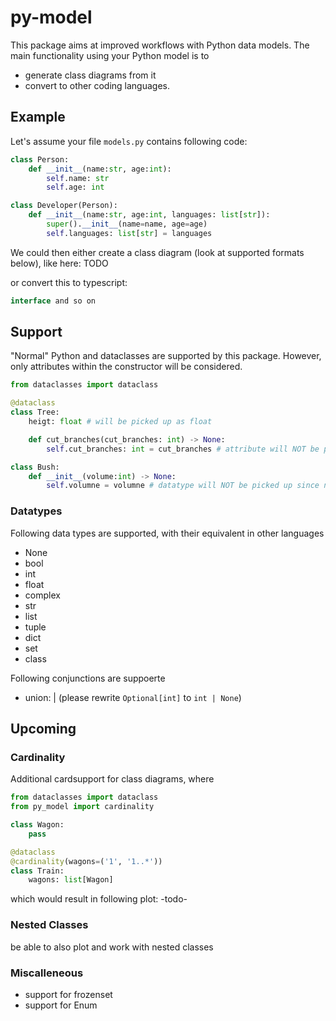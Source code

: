 # py-model

This package aims at improved workflows with Python data models. The main functionality using your Python model is to
- generate class diagrams from it
- convert to other coding languages.

## Example
Let's assume your file `models.py` contains following code: 
```python
class Person:
    def __init__(name:str, age:int):
        self.name: str
        self.age: int

class Developer(Person):
    def __init__(name:str, age:int, languages: list[str]):
        super().__init__(name=name, age=age)
        self.languages: list[str] = languages
```
We could then either create a class diagram (look at supported formats below), like here:
TODO

or convert this to typescript:
```typescript
interface and so on
```

## Support
"Normal" Python and dataclasses are supported by this package. However, only attributes within the constructor will be considered. 
```python
from dataclasses import dataclass

@dataclass
class Tree:
    heigt: float # will be picked up as float

    def cut_branches(cut_branches: int) -> None:
        self.cut_branches: int = cut_branches # attribute will NOT be picked up since not in constructor

class Bush:
    def __init__(volume:int) -> None:
        self.volumne = volumne # datatype will NOT be picked up since no annotated assignment
```

### Datatypes
Following data types are supported, with their equivalent in other languages
- None
- bool
- int
- float
- complex
- str
- list
- tuple
- dict
- set
- class

Following conjunctions are suppoerte
- union: | (please rewrite `Optional[int]` to `int | None`)

## Upcoming
### Cardinality
Additional cardsupport for class diagrams, where 
```python
from dataclasses import dataclass
from py_model import cardinality

class Wagon:
    pass

@dataclass
@cardinality(wagons=('1', '1..*'))
class Train:
    wagons: list[Wagon]
```
which would result in following plot:
-todo- 

### Nested Classes

be able to also plot and work with nested classes

### Miscalleneous
- support for frozenset
- support for Enum